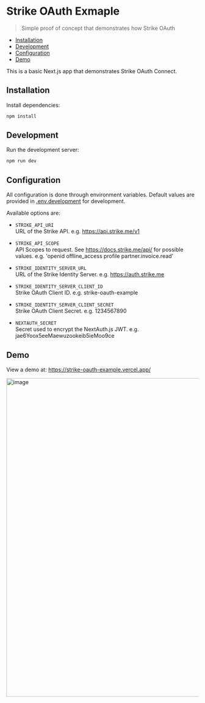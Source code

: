 # Strike OAuth Exmaple

> Simple proof of concept that demonstrates how Strike OAuth

  * [Installation](#installation)
  * [Development](#development)
  * [Configuration](#configuration)
  * [Demo](#demo)

This is a basic Next.js app that demonstrates Strike OAuth Connect.

## Installation

Install dependencies:

```sh
npm install
```

## Development

Run the development server:

```bash
npm run dev
```

## Configuration

All configuration is done through environment variables. Default values are provided in [.env.development](https://github.com/mrfelton/strike-oauth-example/blob/master/.env.development) for development.

Available options are:

- `STRIKE_API_URI`  
   URL of the Strike API. e.g. https://api.strike.me/v1

- `STRIKE_API_SCOPE`  
  API Scopes to request. See https://docs.strike.me/api/ for possible values. e.g. 'openid offline_access profile partner.invoice.read'

- `STRIKE_IDENTITY_SERVER_URL`  
  URL of the Strike Identity Server. e.g. https://auth.strike.me

- `STRIKE_IDENTITY_SERVER_CLIENT_ID`  
  Strike OAuth Client ID. e.g. strike-oauth-example

- `STRIKE_IDENTITY_SERVER_CLIENT_SECRET`  
   Strike OAuth Client Secret. e.g. 1234567890

- `NEXTAUTH_SECRET`  
   Secret used to encrypt the NextAuth.js JWT. e.g. jae6Yoox5eeMaewuzookeib5ieMoo9ce

## Demo

View a demo at: https://strike-oauth-example.vercel.app/

<a href="https://strike-oauth-example.vercel.app/"><img width="836" alt="image" src="https://user-images.githubusercontent.com/200251/154948065-b21dfbce-b28d-4026-b7d4-de4c215df71a.png"></a>
